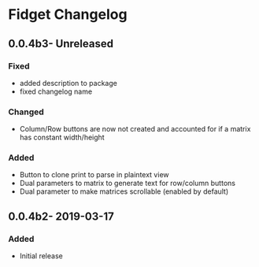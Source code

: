 # Fidget Changelog
## 0.0.4b3- Unreleased
### Fixed
* added description to package
* fixed changelog name
### Changed
* Column/Row buttons are now not created and accounted for if a matrix has constant width/height
### Added
* Button to clone print to parse in plaintext view
* Dual parameters to matrix to generate text for row/column buttons
* Dual parameter to make matrices scrollable (enabled by default)
## 0.0.4b2- 2019-03-17
### Added
* Initial release